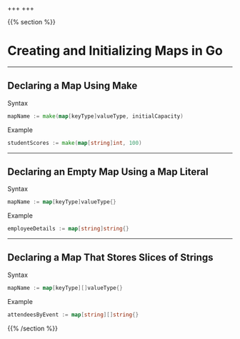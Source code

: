 +++
+++

{{% section %}}

# Creating and Initializing Maps in Go

---
## Declaring a Map Using Make
Syntax

```go
mapName := make(map[keyType]valueType, initialCapacity)
```
Example

```go
studentScores := make(map[string]int, 100)
```
---
## Declaring an Empty Map Using a Map Literal
Syntax

```go
mapName := map[keyType]valueType{}
```

Example

```go
employeeDetails := map[string]string{}
```
---
## Declaring a Map That Stores Slices of Strings
Syntax

```go
mapName := map[keyType][]valueType{}
```

Example

```go
attendeesByEvent := map[string][]string{}
```

{{% /section %}}